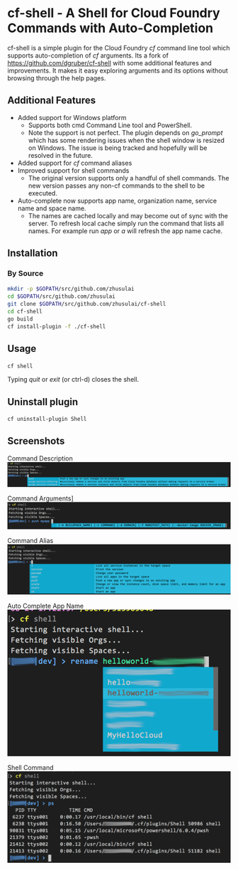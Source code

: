 # cf-shell - A Shell for Cloud Foundry Commands with Auto-Completion

cf-shell is a simple plugin for the Cloud Foundry *cf* command line tool which
supports auto-completion of *cf* arguments. Its a fork of <https://github.com/dgruber/cf-shell> with some additional features and improvements. It makes it easy exploring arguments and its options without browsing through the help pages.

## Additional Features

- Added support for Windows platform
  - Supports both cmd Command Line tool and PowerShell.
  - Note the support is not perfect. The plugin depends on _go_prompt_ which has some rendering issues when the shell window is resized on Windows. The issue is being tracked and hopefully will be resolved in the future.
- Added support for *cf* command aliases
- Improved support for shell commands
  - The original version supports only a handful of shell commands. The new version passes any non-cf commands to the shell to be executed.
- Auto-complete now supports app name, organization name, service name and space name.
  - The names are cached locally and may become out of sync with the server. To refresh local cache simply run the command that lists all names. For example run _app_ or _a_ will refresh the app name cache.

## Installation

### By Source

```sh
mkdir -p $GOPATH/src/github.com/zhusulai
cd $GOPATH/src/github.com/zhusulai
git clone $GOPATH/src/github.com/zhusulai/cf-shell
cd cf-shell
go build
cf install-plugin -f ./cf-shell
```

## Usage

```sh
cf shell
```

Typing _quit_ or _exit_ (or ctrl-d) closes the shell.

## Uninstall plugin

```sh
cf uninstall-plugin Shell
```

## Screenshots

Command Description\
![cli completion](images/example_command_description.png?raw=true "command description" )

Command Arguments]\
![cli completion](images/example_command_arguments.png?raw=true "command arguments")

Command Alias\
![cli completion](images/example_command_alias.png?raw=true "command alias")

Auto Complete App Name\
![cli completion](images/example_app_name.png?raw=true "app name")

Shell Command\
![cli completion](images/example_shell_command.png?raw=true "shell command")